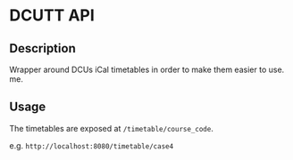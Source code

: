 # DCUTT API

## Description

Wrapper around DCUs iCal timetables in order to make them easier to use.
me.

## Usage

The timetables are exposed at `/timetable/course_code`.

e.g. `http://localhost:8080/timetable/case4`